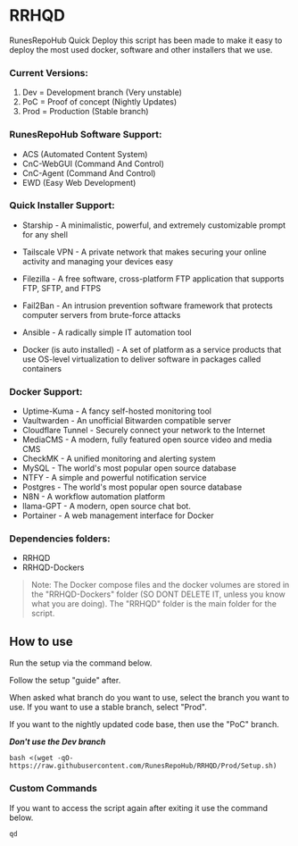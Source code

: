 # RRHQD
RunesRepoHub Quick Deploy this script has been made to make it easy to deploy the most used docker, software and other installers that we use.

### Current Versions:

1. Dev = Development branch (Very unstable)
2. PoC = Proof of concept (Nightly Updates)
3. Prod = Production (Stable branch)

### RunesRepoHub Software Support:

* ACS (Automated Content System)
* CnC-WebGUI (Command And Control)
* CnC-Agent (Command And Control)
* EWD (Easy Web Development)

### Quick Installer Support:

* Starship - A minimalistic, powerful, and extremely customizable prompt for any shell
* Tailscale VPN - A private network that makes securing your online activity and managing your devices easy
* Filezilla - A free software, cross-platform FTP application that supports FTP, SFTP, and FTPS
* Fail2Ban - An intrusion prevention software framework that protects computer servers from brute-force attacks
* Ansible - A radically simple IT automation tool

* Docker (is auto installed) - A set of platform as a service products that use OS-level virtualization to deliver software in packages called containers

### Docker Support:

- Uptime-Kuma - A fancy self-hosted monitoring tool
- Vaultwarden - An unofficial Bitwarden compatible server
- Cloudflare Tunnel - Securely connect your network to the Internet
- MediaCMS - A modern, fully featured open source video and media CMS
- CheckMK - A unified monitoring and alerting system
- MySQL - The world's most popular open source database
- NTFY - A simple and powerful notification service
- Postgres - The world's most popular open source database
- N8N - A workflow automation platform
- llama-GPT - A modern, open source chat bot.
- Portainer - A web management interface for Docker


### Dependencies folders:

* RRHQD
* RRHQD-Dockers

> Note: The Docker compose files and the docker volumes are stored in the "RRHQD-Dockers" folder (SO DONT DELETE IT, unless you know what you are doing). The "RRHQD" folder is the main folder for the script.

## How to use

Run the setup via the command below.

Follow the setup "guide" after.

When asked what branch do you want to use, select the branch you want to use. If you want to use a stable branch, select "Prod".

If you want to the nightly updated code base, then use the "PoC" branch.

***Don't use the Dev branch***

```
bash <(wget -qO- https://raw.githubusercontent.com/RunesRepoHub/RRHQD/Prod/Setup.sh)
```

### Custom Commands 

If you want to access the script again after exiting it use the command below.

```
qd
```
